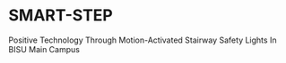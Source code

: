 # SMART-STEP
Positive Technology Through Motion-Activated Stairway Safety Lights In BISU Main Campus
